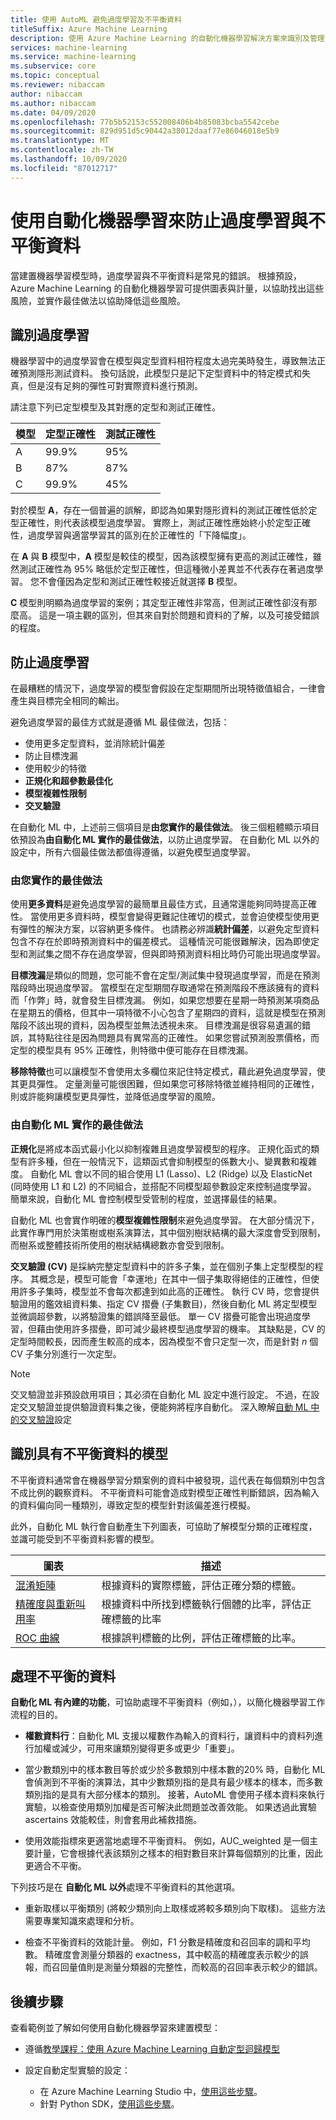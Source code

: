 ```yaml
---
title: 使用 AutoML 避免過度學習及不平衡資料
titleSuffix: Azure Machine Learning
description: 使用 Azure Machine Learning 的自動化機器學習解決方案來識別及管理 ML 模型的常見錯誤。
services: machine-learning
ms.service: machine-learning
ms.subservice: core
ms.topic: conceptual
ms.reviewer: nibaccam
author: nibaccam
ms.author: nibaccam
ms.date: 04/09/2020
ms.openlocfilehash: 77b5b52153c552008406b4b85083bcba5542cebe
ms.sourcegitcommit: 829d951d5c90442a38012daaf77e86046018e5b9
ms.translationtype: MT
ms.contentlocale: zh-TW
ms.lasthandoff: 10/09/2020
ms.locfileid: "87012717"
---
```

# <a name="prevent-overfitting-and-imbalanced-data-with-automated-machine-learning"></a>使用自動化機器學習來防止過度學習與不平衡資料

當建置機器學習模型時，過度學習與不平衡資料是常見的錯誤。 根據預設，Azure Machine Learning 的自動化機器學習可提供圖表與計量，以協助找出這些風險，並實作最佳做法以協助降低這些風險。 

## <a name="identify-over-fitting"></a>識別過度學習

機器學習中的過度學習會在模型與定型資料相符程度太過完美時發生，導致無法正確預測隱形測試資料。 換句話說，此模型只是記下定型資料中的特定模式和失真，但是沒有足夠的彈性可對實際資料進行預測。

請注意下列已定型模型及其對應的定型和測試正確性。

| 模型 | 定型正確性 | 測試正確性 |
|-------|----------------|---------------|
| A | 99.9% | 95% |
| B | 87% | 87% |
| C | 99.9% | 45% |

對於模型 **A**，存在一個普遍的誤解，即認為如果對隱形資料的測試正確性低於定型正確性，則代表該模型過度學習。 實際上，測試正確性應始終小於定型正確性，過度學習與適當學習其的區別在於正確性的「下降幅度」。 

在 **A** 與 **B** 模型中，**A** 模型是較佳的模型，因為該模型擁有更高的測試正確性，雖然測試正確性為 95% 略低於定型正確性，但這種微小差異並不代表存在著過度學習。 您不會僅因為定型和測試正確性較接近就選擇 **B** 模型。

**C** 模型則明顯為過度學習的案例；其定型正確性非常高，但測試正確性卻沒有那麼高。 這是一項主觀的區別，但其來自對於問題和資料的了解，以及可接受錯誤的程度。

## <a name="prevent-over-fitting"></a>防止過度學習

在最糟糕的情況下，過度學習的模型會假設在定型期間所出現特徵值組合，一律會產生與目標完全相同的輸出。

避免過度學習的最佳方式就是遵循 ML 最佳做法，包括：

* 使用更多定型資料，並消除統計偏差
* 防止目標洩漏
* 使用較少的特徵
* **正規化和超參數最佳化**
* **模型複雜性限制**
* **交叉驗證**

在自動化 ML 中，上述前三個項目是**由您實作的最佳做法**。 後三個粗體顯示項目依預設為**由自動化 ML 實作的最佳做法**，以防止過度學習。 在自動化 ML 以外的設定中，所有六個最佳做法都值得遵循，以避免模型過度學習。

### <a name="best-practices-you-implement"></a>由您實作的最佳做法

使用**更多資料**是避免過度學習的最簡單且最佳方式，且通常還能夠同時提高正確性。 當使用更多資料時，模型會變得更難記住確切的模式，並會迫使模型使用更有彈性的解決方案，以容納更多條件。 也請務必辨識**統計偏差**，以避免定型資料包含不存在於即時預測資料中的偏差模式。 這種情況可能很難解決，因為即使定型和測試集之間不存在過度學習，但與即時預測資料相比時仍可能出現過度學習。

**目標洩漏**是類似的問題，您可能不會在定型/測試集中發現過度學習，而是在預測階段時出現過度學習。 當模型在定型期間存取通常在預測階段不應該擁有的資料而「作弊」時，就會發生目標洩漏。 例如，如果您想要在星期一時預測某項商品在星期五的價格，但其中一項特徵不小心包含了星期四的資料，這就是模型在預測階段不該出現的資料，因為模型並無法透視未來。 目標洩漏是很容易遺漏的錯誤，其特點往往是因為問題具有異常高的正確性。 如果您嘗試預測股票價格，而定型的模型具有 95% 正確性，則特徵中便可能存在目標洩漏。

**移除特徵**也可以讓模型不會使用太多欄位來記住特定模式，藉此避免過度學習，使其更具彈性。 定量測量可能很困難，但如果您可移除特徵並維持相同的正確性，則或許能夠讓模型更具彈性，並降低過度學習的風險。

### <a name="best-practices-automated-ml-implements"></a>由自動化 ML 實作的最佳做法

**正規化**是將成本函式最小化以抑制複雜且過度學習模型的程序。 正規化函式的類型有許多種，但在一般情況下，這類函式會抑制模型的係數大小、變異數和複雜度。 自動化 ML 會以不同的組合使用 L1 (Lasso)、L2 (Ridge) 以及 ElasticNet (同時使用 L1 和 L2) 的不同組合，並搭配不同模型超參數設定來控制過度學習。 簡單來說，自動化 ML 會控制模型受管制的程度，並選擇最佳的結果。

自動化 ML 也會實作明確的**模型複雜性限制**來避免過度學習。 在大部分情況下，此實作專門用於決策樹或樹系演算法，其中個別樹狀結構的最大深度會受到限制，而樹系或整體技術所使用的樹狀結構總數亦會受到限制。

**交叉驗證 (CV)** 是採納完整定型資料中的許多子集，並在個別子集上定型模型的程序。 其概念是，模型可能會「幸運地」在其中一個子集取得絕佳的正確性，但使用許多子集時，模型並不會每次都達到如此高的正確性。 執行 CV 時，您會提供驗證用的鑑效組資料集、指定 CV 摺疊 (子集數目)，然後自動化 ML 將定型模型並微調超參數，以將驗證集的錯誤降至最低。 單一 CV 摺疊可能會出現過度學習，但藉由使用許多摺疊，即可減少最終模型過度學習的機率。 其缺點是，CV 的定型時間較長，因而產生較高的成本，因為模型不會只定型一次，而是針對 *n* 個 CV 子集分別進行一次定型。 

> [!NOTE]
> 交叉驗證並非預設啟用項目；其必須在自動化 ML 設定中進行設定。 不過，在設定交叉驗證並提供驗證資料集之後，便能夠將程序自動化。 深入瞭解[自動 ML 中的交叉驗證](how-to-configure-cross-validation-data-splits.md)設定

<a name="imbalance"></a>

## <a name="identify-models-with-imbalanced-data"></a>識別具有不平衡資料的模型

不平衡資料通常會在機器學習分類案例的資料中被發現，這代表在每個類別中包含不成比例的觀察資料。 不平衡資料可能會造成對模型正確性判斷錯誤，因為輸入的資料偏向同一種類別，導致定型的模型針對該偏差進行模擬。 

此外，自動化 ML 執行會自動產生下列圖表，可協助了解模型分類的正確程度，並識可能受到不平衡資料影響的模型。

圖表| 描述
---|---
[混淆矩陣](how-to-understand-automated-ml.md#confusion-matrix)| 根據資料的實際標籤，評估正確分類的標籤。 
[精確度與重新叫用率](how-to-understand-automated-ml.md#precision-recall-chart)| 根據資料中所找到標籤執行個體的比率，評估正確標籤的比率 
[ROC 曲線](how-to-understand-automated-ml.md#roc)| 根據誤判標籤的比例，評估正確標籤的比率。

## <a name="handle-imbalanced-data"></a>處理不平衡的資料 

**自動化 ML 有內建的功能**，可協助處理不平衡資料（例如，），以簡化機器學習工作流程的目的。 

- **權數資料行**：自動化 ML 支援以權數作為輸入的資料行，讓資料中的資料列進行加權或減少，可用來讓類別變得更多或更少「重要」。

- 當少數類別中的樣本數目等於或少於多數類別中樣本數的20% 時，自動化 ML 會偵測到不平衡的演算法，其中少數類別指的是具有最少樣本的樣本，而多數類別指的是具有大部分樣本的類別。 接著，AutoML 會使用子樣本資料來執行實驗，以檢查使用類別加權是否可解決此問題並改善效能。 如果透過此實驗 ascertains 效能較佳，則會套用此補救措施。

- 使用效能指標來更適當地處理不平衡資料。 例如，AUC_weighted 是一個主要計量，它會根據代表該類別之樣本的相對數目來計算每個類別的比重，因此更適合不平衡。

下列技巧是在 **自動化 ML 以外**處理不平衡資料的其他選項。 

- 重新取樣以平衡類別 (將較少類別向上取樣或將較多類別向下取樣)。 這些方法需要專業知識來處理和分析。

- 檢查不平衡資料的效能計量。 例如，F1 分數是精確度和召回率的調和平均數。 精確度會測量分類器的 exactness，其中較高的精確度表示較少的誤報，而召回量值則是測量分類器的完整性，而較高的召回率表示較少的錯誤。

## <a name="next-steps"></a>後續步驟

查看範例並了解如何使用自動化機器學習來建置模型：

+ 遵循[教學課程：使用 Azure Machine Learning 自動定型迴歸模型](tutorial-auto-train-models.md)

+ 設定自動定型實驗的設定：
  + 在 Azure Machine Learning Studio 中，[使用這些步驟](how-to-use-automated-ml-for-ml-models.md)。
  + 針對 Python SDK，[使用這些步驟](how-to-configure-auto-train.md)。


